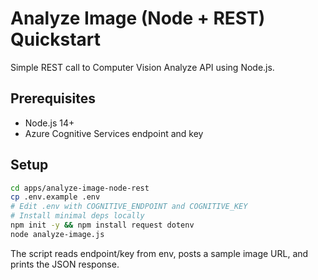 # Analyze Image (Node + REST) Quickstart

Simple REST call to Computer Vision Analyze API using Node.js.

## Prerequisites
- Node.js 14+
- Azure Cognitive Services endpoint and key

## Setup
```bash
cd apps/analyze-image-node-rest
cp .env.example .env
# Edit .env with COGNITIVE_ENDPOINT and COGNITIVE_KEY
# Install minimal deps locally
npm init -y && npm install request dotenv
node analyze-image.js
```

The script reads endpoint/key from env, posts a sample image URL, and prints the JSON response.
